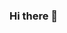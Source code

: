 ### Hi there 👋

<!--
**mcrodriguezd/mcrodriguezd** is a ✨ _special_ ✨ repository because its `README.md` (this file) appears on your GitHub profile.

Here are some ideas to get you started:

<div class="tenor-gif-embed" data-postid="17243633" data-share-method="host" data-width="100%" data-aspect-ratio="1.2512562814070352"><a href="https://tenor.com/view/seventh-son-iron-maiden-band-gif-17243633">Seventh Son Iron Maiden GIF</a> from <a href="https://tenor.com/search/seventhson-gifs">Seventhson GIFs</a></div><script type="text/javascript" async src="https://tenor.com/embed.js"></script>
